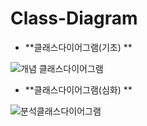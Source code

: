 # Class-Diagram

- **클래스다이어그램(기초) **

![개념 클래스다이어그램](https://user-images.githubusercontent.com/48213832/104882953-43fd0d00-59a7-11eb-873f-b77d3bca6b04.PNG)



- **클래스다이어그램(심화) **

![분석클래스다이어그램](https://user-images.githubusercontent.com/48213832/104883989-f08bbe80-59a8-11eb-9765-43ae43b31fe9.PNG)





